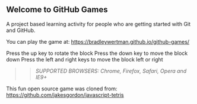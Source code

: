 ## Welcome to GitHub Games

A project based learning activity for people who are getting started with Git and GitHub.

You can play the game at: https://bradleywertman.github.io/github-games/

Press the up key to rotate the block
Press the down key to move the block down
Press the left and right keys to move the block left or right

>> _*SUPPORTED BROWSERS*: Chrome, Firefox, Safari, Opera and IE9+_

This fun open source game was cloned from: https://github.com/jakesgordon/javascript-tetris

